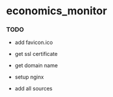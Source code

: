 # economics_monitor


### TODO

- add favicon.ico

- get ssl certificate

- get domain name

- setup nginx

- add all sources


